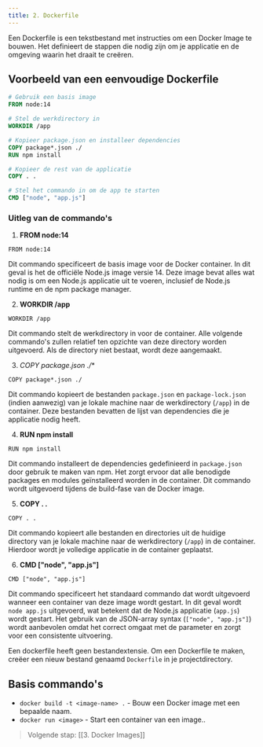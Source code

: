 ```yaml
---
title: 2. Dockerfile
---
```

Een Dockerfile is een tekstbestand met instructies om een Docker Image te bouwen. Het definieert de stappen die nodig zijn om je applicatie en de omgeving waarin het draait te creëren.
## Voorbeeld van een eenvoudige Dockerfile
```dockerfile
# Gebruik een basis image
FROM node:14

# Stel de werkdirectory in
WORKDIR /app

# Kopieer package.json en installeer dependencies
COPY package*.json ./
RUN npm install

# Kopieer de rest van de applicatie
COPY . .

# Stel het commando in om de app te starten
CMD ["node", "app.js"]
``` 
### Uitleg van de commando's
1. **FROM node:14**
```
FROM node:14
```
Dit commando specificeert de basis image voor de Docker container. In dit geval is het de officiële Node.js image versie 14. Deze image bevat alles wat nodig is om een Node.js applicatie uit te voeren, inclusief de Node.js runtime en de npm package manager.

2. **WORKDIR /app**
```
WORKDIR /app
```
Dit commando stelt de werkdirectory in voor de container. Alle volgende commando's zullen relatief ten opzichte van deze directory worden uitgevoerd. Als de directory niet bestaat, wordt deze aangemaakt.

3. **COPY package*.json ./**
```
COPY package*.json ./
```
Dit commando kopieert de bestanden `package.json` en `package-lock.json` (indien aanwezig) van je lokale machine naar de werkdirectory (`/app`) in de container. Deze bestanden bevatten de lijst van dependencies die je applicatie nodig heeft.

4. **RUN npm install**
```
RUN npm install
```
Dit commando installeert de dependencies gedefinieerd in `package.json` door gebruik te maken van npm. Het zorgt ervoor dat alle benodigde packages en modules geïnstalleerd worden in de container. Dit commando wordt uitgevoerd tijdens de build-fase van de Docker image.

5. **COPY . .**
```
COPY . .
```
Dit commando kopieert alle bestanden en directories uit de huidige directory van je lokale machine naar de werkdirectory (`/app`) in de container. Hierdoor wordt je volledige applicatie in de container geplaatst.

6. **CMD ["node", "app.js"]**
```
CMD ["node", "app.js"]
```
Dit commando specificeert het standaard commando dat wordt uitgevoerd wanneer een container van deze image wordt gestart. In dit geval wordt `node app.js` uitgevoerd, wat betekent dat de Node.js applicatie (`app.js`) wordt gestart. Het gebruik van de JSON-array syntax (`["node", "app.js"]`) wordt aanbevolen omdat het correct omgaat met de parameter en zorgt voor een consistente uitvoering.

Een dockerfile heeft geen bestandextensie. Om een Dockerfile te maken, creëer een nieuw bestand genaamd `Dockerfile` in je projectdirectory.
## Basis commando's
- `docker build -t <image-name> .` - Bouw een Docker image met een bepaalde naam.
- `docker run <image>` - Start een container van een image..

> Volgende stap: [[3. Docker Images]]